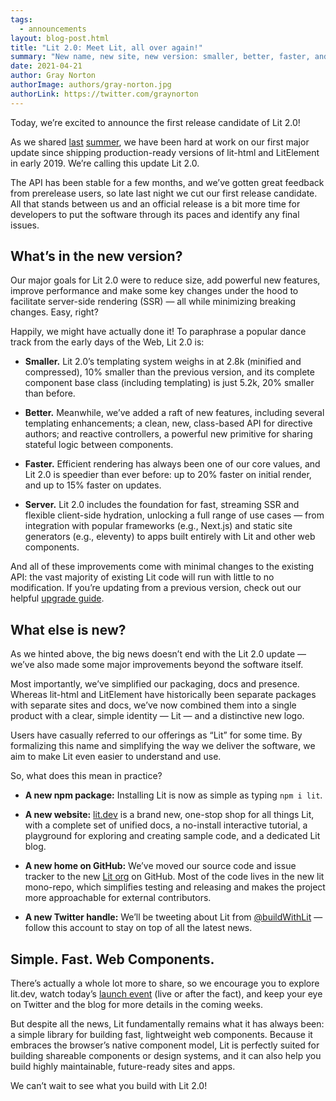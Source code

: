 ```yaml
---
tags:
  - announcements
layout: blog-post.html
title: "Lit 2.0: Meet Lit, all over again!"
summary: "New name, new site, new version: smaller, better, faster, and SSR-ready."
date: 2021-04-21
author: Gray Norton
authorImage: authors/gray-norton.jpg
authorLink: https://twitter.com/graynorton
---
```


<div id="preamble">

Today, we’re excited to announce the first release candidate of Lit 2.0!

As we shared [last](https://github.com/lit/lit/issues/1182)
[summer](https://github.com/Polymer/lit-element/issues/1077), we have been hard
at work on our first major update since shipping production-ready versions of
lit-html and LitElement in early 2019. We’re calling this update Lit 2.0.

The API has been stable for a few months, and we’ve gotten great feedback from
prerelease users, so late last night we cut our first release candidate. All
that stands between us and an official release is a bit more time for developers
to put the software through its paces and identify any final issues.

</div>

## What’s in the new version?

Our major goals for Lit 2.0 were to reduce size, add powerful new features,
improve performance and make some key changes under the hood to facilitate
server-side rendering (SSR) — all while minimizing breaking changes. Easy,
right?

Happily, we might have actually done it! To paraphrase a popular dance track
from the early days of the Web, Lit 2.0 is:

- **Smaller.** Lit 2.0’s templating system weighs in at 2.8k (minified and
  compressed), 10% smaller than the previous version, and its complete component
  base class (including templating) is just 5.2k, 20% smaller than before.

- **Better.** Meanwhile, we’ve added a raft of new features, including several
  templating enhancements; a clean, new, class-based API for directive authors;
  and reactive controllers, a powerful new primitive for sharing stateful logic
  between components.

- **Faster.** Efficient rendering has always been one of our core values, and
  Lit 2.0 is speedier than ever before: up to 20% faster on initial render, and
  up to 15% faster on updates.

- **Server.** Lit 2.0 includes the foundation for fast, streaming SSR and
  flexible client-side hydration, unlocking a full range of use cases — from
  integration with popular frameworks (e.g., Next.js) and static site generators
  (e.g., eleventy) to apps built entirely with Lit and other web components.

And all of these improvements come with minimal changes to the existing API: the
vast majority of existing Lit code will run with little to no modification. If
you’re updating from a previous version, check out our helpful [upgrade guide](/docs/releases/upgrade/).

## What else is new?

As we hinted above, the big news doesn’t end with the Lit 2.0 update — we’ve also made some major improvements beyond the software itself.

Most importantly, we’ve simplified our packaging, docs and presence. Whereas lit-html and LitElement have historically been separate packages with separate sites and docs, we’ve now combined them into a single product with a clear, simple identity — Lit — and a distinctive new logo.

Users have casually referred to our offerings as “Lit” for some time. By formalizing this name and simplifying the way we deliver the software, we aim to make Lit even easier to understand and use.

So, what does this mean in practice?

- **A new npm package:** Installing Lit is now as simple as typing `npm i lit`.

- **A new website:** [lit.dev](/) is a brand new, one-stop shop for all things Lit, with
  a complete set of unified docs, a no-install interactive tutorial, a
  playground for exploring and creating sample code, and a dedicated Lit blog.

- **A new home on GitHub:** We’ve moved our source code and issue tracker to the
  new [Lit org](https://github.com/lit/lit) on GitHub. Most of the code lives in
  the new lit mono-repo, which simplifies testing and releasing and makes the
  project more approachable for external contributors.

- **A new Twitter handle:** We’ll be tweeting about Lit from
  [@buildWithLit](https://twitter.com/buildWithLit) — follow this account to
  stay on top of all the latest news.

## Simple. Fast. Web Components.

There’s actually a whole lot more to share, so we encourage you to explore
lit.dev, watch today’s [launch
event](https://www.youtube.com/watch?v=f1j7b696L-E) (live or after the fact),
and keep your eye on Twitter and the blog for more details in the coming weeks.

But despite all the news, Lit fundamentally remains what it has always been: a
simple library for building fast, lightweight web components. Because it
embraces the browser’s native component model, Lit is perfectly suited for
building shareable components or design systems, and it can also help you build
highly maintainable, future-ready sites and apps.

We can’t wait to see what you build with Lit 2.0!
